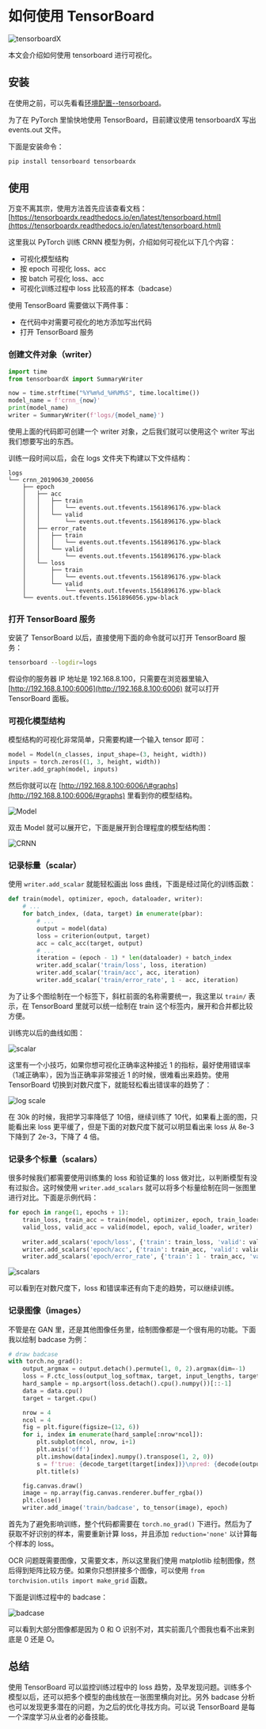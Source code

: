 # 如何使用 TensorBoard

![tensorboardX](https://raw.githubusercontent.com/lanpa/tensorboardX/master/screenshots/Demo.gif)

本文会介绍如何使用 tensorboard 进行可视化。

## 安装

在使用之前，可以先看看[环境配置--tensorboard](python-environment.md#tensorboard)。

为了在 PyTorch 里愉快地使用 TensorBoard，目前建议使用 tensorboardX 写出 events.out 文件。

下面是安装命令：

```bash
pip install tensorboard tensorboardx
```

## 使用

万变不离其宗，使用方法首先应该查看文档：[https://tensorboardx.readthedocs.io/en/latest/tensorboard.html](https://tensorboardx.readthedocs.io/en/latest/tensorboard.html)

这里我以 PyTorch 训练 CRNN 模型为例，介绍如何可视化以下几个内容：

* 可视化模型结构
* 按 epoch 可视化 loss、acc
* 按 batch 可视化 loss、acc
* 可视化训练过程中 loss 比较高的样本（badcase）

使用 TensorBoard 需要做以下两件事：

* 在代码中对需要可视化的地方添加写出代码
* 打开 TensorBoard 服务

### 创建文件对象（writer）

```python
import time
from tensorboardX import SummaryWriter

now = time.strftime("%Y%m%d_%H%M%S", time.localtime())
model_name = f'crnn_{now}'
print(model_name)
writer = SummaryWriter(f'logs/{model_name}')
```

使用上面的代码即可创建一个 writer 对象，之后我们就可以使用这个 writer 写出我们想要写出的东西。

训练一段时间以后，会在 logs 文件夹下构建以下文件结构：

```text
logs
└── crnn_20190630_200056
    ├── epoch
    │   ├── acc
    │   │   ├── train
    │   │   │   └── events.out.tfevents.1561896176.ypw-black
    │   │   └── valid
    │   │       └── events.out.tfevents.1561896176.ypw-black
    │   ├── error_rate
    │   │   ├── train
    │   │   │   └── events.out.tfevents.1561896176.ypw-black
    │   │   └── valid
    │   │       └── events.out.tfevents.1561896176.ypw-black
    │   └── loss
    │       ├── train
    │       │   └── events.out.tfevents.1561896176.ypw-black
    │       └── valid
    │           └── events.out.tfevents.1561896176.ypw-black
    └── events.out.tfevents.1561896056.ypw-black
```

### 打开 TensorBoard 服务

安装了 TensorBoard 以后，直接使用下面的命令就可以打开 TensorBoard 服务：

```bash
tensorboard --logdir=logs
```

假设你的服务器 IP 地址是 192.168.8.100，只需要在浏览器里输入 [http://192.168.8.100:6006](http://192.168.8.100:6006) 就可以打开 TensorBoard 面板。

### 可视化模型结构

模型结构的可视化非常简单，只需要构建一个输入 tensor 即可：

```python
model = Model(n_classes, input_shape=(3, height, width))
inputs = torch.zeros((1, 3, height, width))
writer.add_graph(model, inputs)
```

然后你就可以在 [http://192.168.8.100:6006/\#graphs](http://192.168.8.100:6006/#graphs) 里看到你的模型结构。

![Model](.gitbook/assets/image%20%283%29.png)

双击 Model 就可以展开它，下面是展开到合理程度的模型结构图：

![CRNN](.gitbook/assets/image%20%2825%29.png)

### 记录标量（scalar）

使用 `writer.add_scalar` 就能轻松画出 loss 曲线，下面是经过简化的训练函数：

```python
def train(model, optimizer, epoch, dataloader, writer):
    # ...
    for batch_index, (data, target) in enumerate(pbar):
        # ...
        output = model(data)
        loss = criterion(output, target)
        acc = calc_acc(target, output)
        # ...
        iteration = (epoch - 1) * len(dataloader) + batch_index
        writer.add_scalar('train/loss', loss, iteration)
        writer.add_scalar('train/acc', acc, iteration)
        writer.add_scalar('train/error_rate', 1 - acc, iteration)
```

为了让多个图绘制在一个标签下，斜杠前面的名称需要统一，我这里以 `train/` 表示，在  TensorBoard 里就可以统一绘制在 train 这个标签内，展开和合并都比较方便。

训练完以后的曲线如图：

![scalar](.gitbook/assets/image%20%2836%29.png)

这里有一个小技巧，如果你想可视化正确率这种接近 1 的指标，最好使用错误率（1减正确率），因为当正确率非常接近 1 的时候，很难看出来趋势。使用 TensorBoard 切换到对数尺度下，就能轻松看出错误率的趋势了：

![log scale](.gitbook/assets/image%20%288%29.png)

在 30k 的时候，我把学习率降低了 10倍，继续训练了 10代，如果看上面的图，只能看出来 loss 更平缓了，但是下面的对数尺度下就可以明显看出来 loss 从 8e-3 下降到了 2e-3，下降了 4 倍。

### 记录多个标量（scalars）

很多时候我们都需要使用训练集的 loss 和验证集的 loss 做对比，以判断模型有没有过拟合。这时候使用 `writer.add_scalars` 就可以将多个标量绘制在同一张图里进行对比。下面是示例代码：

```python
for epoch in range(1, epochs + 1):
    train_loss, train_acc = train(model, optimizer, epoch, train_loader, writer)
    valid_loss, valid_acc = valid(model, epoch, valid_loader, writer)
    
    writer.add_scalars('epoch/loss', {'train': train_loss, 'valid': valid_loss}, epoch)
    writer.add_scalars('epoch/acc', {'train': train_acc, 'valid': valid_acc}, epoch)
    writer.add_scalars('epoch/error_rate', {'train': 1 - train_acc, 'valid': 1 - valid_acc}, epoch)
```

![scalars](.gitbook/assets/image%20%285%29.png)

可以看到在对数尺度下，loss 和错误率还有向下走的趋势，可以继续训练。

### 记录图像（images）

不管是在 GAN 里，还是其他图像任务里，绘制图像都是一个很有用的功能。下面我以绘制 badcase 为例：

```python
# draw badcase
with torch.no_grad():
    output_argmax = output.detach().permute(1, 0, 2).argmax(dim=-1)
    loss = F.ctc_loss(output_log_softmax, target, input_lengths, target_lengths, reduction='none')
    hard_sample = np.argsort(loss.detach().cpu().numpy())[::-1]
    data = data.cpu()
    target = target.cpu()

    nrow = 4
    ncol = 4
    fig = plt.figure(figsize=(12, 6))
    for i, index in enumerate(hard_sample[:nrow*ncol]):
        plt.subplot(ncol, nrow, i+1)
        plt.axis('off')
        plt.imshow(data[index].numpy().transpose(1, 2, 0))
        s = f'true: {decode_target(target[index])}\npred: {decode(output_argmax[index])}'
        plt.title(s)

    fig.canvas.draw()
    image = np.array(fig.canvas.renderer.buffer_rgba())
    plt.close()
    writer.add_image('train/badcase', to_tensor(image), epoch)
```

首先为了避免影响训练，整个代码都需要在 `torch.no_grad()` 下进行。然后为了获取不好识别的样本，需要重新计算 loss，并且添加 `reduction='none'` 以计算每个样本的 loss。

OCR 问题既需要图像，又需要文本，所以这里我们使用 matplotlib 绘制图像，然后得到矩阵比较方便。如果你只想拼接多个图像，可以使用 `from torchvision.utils import make_grid` 函数。

下面是训练过程中的 badcase：

![badcase](.gitbook/assets/image%20%2824%29.png)

可以看到大部分图像都是因为 0 和 O 识别不对，其实前面几个图我也看不出来到底是 0 还是 O。

## 总结

使用 TensorBoard 可以监控训练过程中的 loss 趋势，及早发现问题。训练多个模型以后，还可以把多个模型的曲线放在一张图里横向对比。另外 badcase 分析也可以发现更多潜在的问题，为之后的优化寻找方向。可以说 TensorBoard 是每一个深度学习从业者的必备技能。

